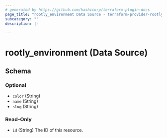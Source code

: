 ```yaml
---
# generated by https://github.com/hashicorp/terraform-plugin-docs
page_title: "rootly_environment Data Source - terraform-provider-rootly"
subcategory: ""
description: |-
  
---
```


# rootly_environment (Data Source)





<!-- schema generated by tfplugindocs -->
## Schema

### Optional

- `color` (String)
- `name` (String)
- `slug` (String)

### Read-Only

- `id` (String) The ID of this resource.


